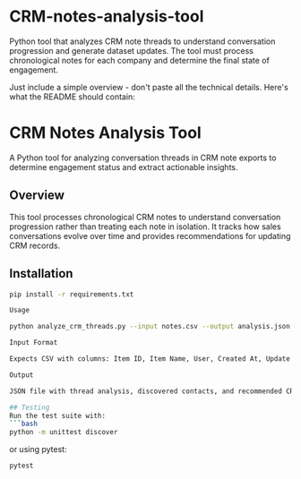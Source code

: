 # CRM-notes-analysis-tool
Python tool that analyzes CRM note threads to understand conversation progression and generate dataset updates. The tool must process chronological notes for each company and determine the final state of engagement.

  Just include a simple overview - don't paste all the technical details. Here's what the README should contain:

  # CRM Notes Analysis Tool

  A Python tool for analyzing conversation threads in CRM note exports to determine engagement status and extract actionable insights.

  ## Overview
  This tool processes chronological CRM notes to understand conversation progression rather than treating each note in isolation. It tracks how sales conversations evolve over time and provides recommendations for updating CRM records.

  ## Installation
  ```bash
  pip install -r requirements.txt

  Usage

  python analyze_crm_threads.py --input notes.csv --output analysis.json

  Input Format

  Expects CSV with columns: Item ID, Item Name, User, Created At, Update Content

  Output

  JSON file with thread analysis, discovered contacts, and recommended CRM updates.

## Testing
Run the test suite with:
```bash
python -m unittest discover
```
or using pytest:
```bash
pytest
```
